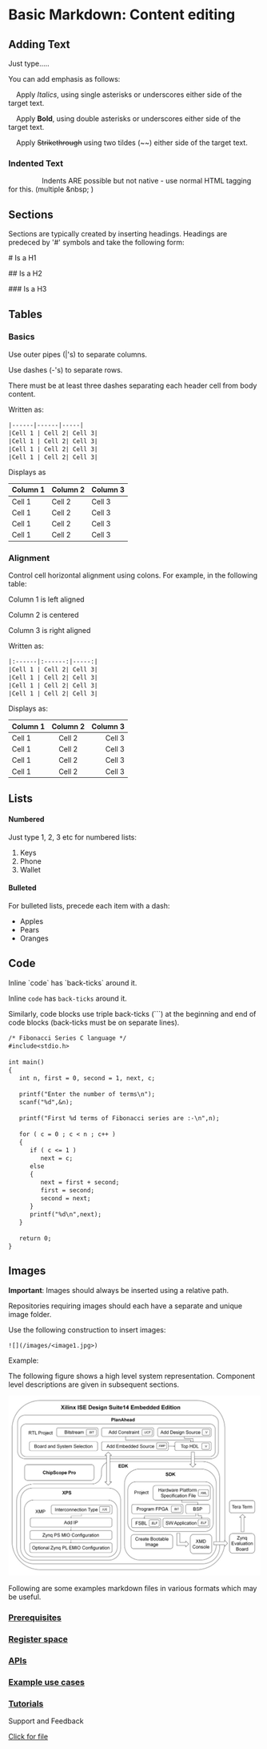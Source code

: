
# Basic Markdown: Content editing

## Adding Text

Just type.....

You can add emphasis as follows:

&nbsp;&nbsp;&nbsp;&nbsp;Apply *Italics*, using single asterisks or underscores either side of the target text.

&nbsp;&nbsp;&nbsp;&nbsp;Apply **Bold**, using double asterisks or underscores either side of the target text.

&nbsp;&nbsp;&nbsp;&nbsp;Apply ~~Strikethrough~~ using two tildes (\~~) either side of the target text.

### Indented Text
&nbsp;&nbsp;&nbsp;&nbsp;&nbsp;&nbsp;&nbsp;&nbsp;&nbsp;&nbsp;&nbsp;&nbsp;&nbsp;&nbsp;&nbsp;&nbsp; Indents ARE possible but not native - use normal HTML tagging for this. (multiple \&nbsp;&nbsp;)

## Sections
Sections are typically created by inserting headings.
Headings are predeced by '#' symbols and take the following form:

\# Is a H1

\## Is a H2

\### Is a H3

## Tables

### Basics

Use outer pipes (|'s) to separate columns.

Use dashes (-'s) to separate rows.

There must be at least three dashes separating each header cell from body content.

Written as:

```|Column 1 | Column 2 |Column 3|
|------|------|-----|
|Cell 1 | Cell 2| Cell 3|
|Cell 1 | Cell 2| Cell 3|
|Cell 1 | Cell 2| Cell 3|
|Cell 1 | Cell 2| Cell 3|
```
Displays as

|Column 1 | Column 2 |Column 3|
|------|------|-----|
|Cell 1 | Cell 2| Cell 3|
|Cell 1 | Cell 2| Cell 3|
|Cell 1 | Cell 2| Cell 3|
|Cell 1 | Cell 2| Cell 3|

### Alignment

Control cell horizontal alignment using colons. For example, in the following table:

Column 1 is left aligned

Column 2 is centered

Column 3 is right aligned

Written as:

```|Column 1 | Column 2 |Column 3|
|:------|:------:|-----:|
|Cell 1 | Cell 2| Cell 3|
|Cell 1 | Cell 2| Cell 3|
|Cell 1 | Cell 2| Cell 3|
|Cell 1 | Cell 2| Cell 3|
```

Displays as:

|Column 1 | Column 2 |Column 3|
|:------|:------:|-----:|
|Cell 1 | Cell 2| Cell 3|
|Cell 1 | Cell 2| Cell 3|
|Cell 1 | Cell 2| Cell 3|
|Cell 1 | Cell 2| Cell 3|


## Lists
#### Numbered
Just type 1, 2, 3 etc for numbered lists:
1. Keys
2. Phone
3. Wallet

#### Bulleted
For bulleted lists, precede each item with a dash:
- Apples
- Pears
- Oranges

## Code

Inline \`code\` has \`back-ticks\` around it.

Inline `code` has `back-ticks` around it.

Similarly, code blocks use triple back-ticks (\```) at the beginning and end of code blocks (back-ticks must be on separate lines).
```
/* Fibonacci Series C language */
#include<stdio.h>
 
int main()
{
   int n, first = 0, second = 1, next, c;
 
   printf("Enter the number of terms\n");
   scanf("%d",&n);
 
   printf("First %d terms of Fibonacci series are :-\n",n);
 
   for ( c = 0 ; c < n ; c++ )
   {
      if ( c <= 1 )
         next = c;
      else
      {
         next = first + second;
         first = second;
         second = next;
      }
      printf("%d\n",next);
   }
 
   return 0;
}
```

## Images
**Important**: Images should always be inserted using a relative path.

Repositories requiring images should each have a separate and unique image folder.

Use the following construction to insert images:

```
![](/images/<image1.jpg>)
```

Example:

The following figure shows a high level system representation. Component level descriptions are given in subsequent sections.

![](/images/image1.jpg)

Following are some examples markdown files in various formats which may be useful.

### [Prerequisites][]

### [Register space][]

### [APIs][]

### [Example use cases][]

### [Tutorials][]


Support and Feedback

[Click for file][]

[Click for file]:file_2.md

[Prerequisites]:prerequisites.md

[Register space]:registers.md

[APIs]:apis.md

[Example use cases]:examples.md

[Tutorials]:tutorials.md
